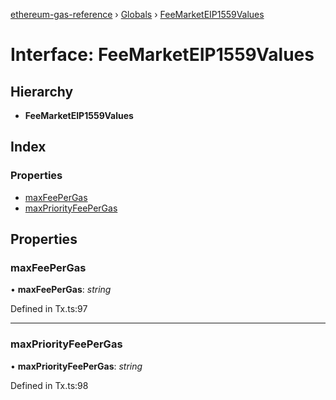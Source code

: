 [ethereum-gas-reference](../README.md) › [Globals](../globals.md) › [FeeMarketEIP1559Values](feemarketeip1559values.md)

# Interface: FeeMarketEIP1559Values

## Hierarchy

* **FeeMarketEIP1559Values**

## Index

### Properties

* [maxFeePerGas](feemarketeip1559values.md#maxfeepergas)
* [maxPriorityFeePerGas](feemarketeip1559values.md#maxpriorityfeepergas)

## Properties

###  maxFeePerGas

• **maxFeePerGas**: *string*

Defined in Tx.ts:97

___

###  maxPriorityFeePerGas

• **maxPriorityFeePerGas**: *string*

Defined in Tx.ts:98
